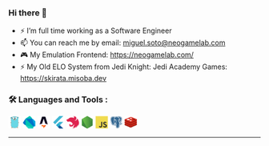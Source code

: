 ### Hi there 👋

- ⚡ I’m full time working as a Software Engineer
- 📫 You can reach me by email: miguel.soto@neogamelab.com
- 🎮 My Emulation Frontend: https://neogamelab.com/
- ⚡ My Old ELO System from Jedi Knight: Jedi Academy Games: https://skirata.misoba.dev

### :hammer_and_wrench: Languages and Tools :

<div>
    <img src="https://github.com/devicons/devicon/blob/master/icons/go/go-original.svg" title="Go"
        **alt="Go" width="25" height="25" />
    <img src="https://github.com/devicons/devicon/blob/master/icons/dart/dart-original.svg" title="Dart"
        **alt="Dart" width="25" height="25" />
    <img src="https://github.com/devicons/devicon/blob/master/icons/astro/astro-original.svg" title="Astro"
        **alt="Astro" width="25" height="25" />
    <img src="https://github.com/devicons/devicon/blob/master/icons/flutter/flutter-original.svg" title="Flutter"
        **alt="Flutter" width="25" height="25" />
    <img src="https://github.com/devicons/devicon/blob/master/icons/nestjs/nestjs-original.svg" title="Nestjs"
        **alt="Git" width="25" height="25" />
    <img src="https://github.com/devicons/devicon/blob/master/icons/nodejs/nodejs-original.svg" title="NodeJS"
        alt="NodeJS" width="25" height="25" />
    <img src="https://github.com/devicons/devicon/blob/master/icons/javascript/javascript-original.svg"
        title="JavaScript" alt="JavaScript" width="25" height="25" />
    <img src="https://github.com/devicons/devicon/blob/master/icons/postgresql/postgresql-plain.svg" title="PostgreSQL"
        alt="PostgreSQL" width="25" height="25" />
    <img src="https://github.com/devicons/devicon/blob/master/icons/redis/redis-original.svg" title="Redis"
        **alt="Redis" width="25" height="25" />
    
</div>
<hr>




